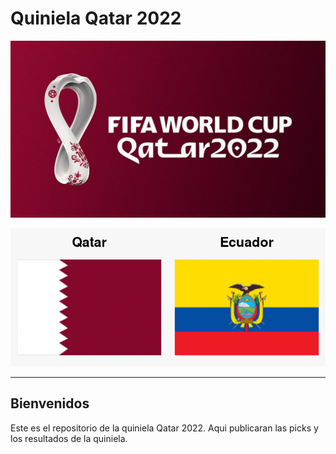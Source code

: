 # Quiniela Qatar 2022
<p align="center">

<img src="media/16366925243845.jpg" alt="Fifa2022" width="1000"/>


![](flags/matches/matches.gif)

---
    

## Bienvenidos 

Este es el repositorio de la quiniela Qatar 2022. Aqui publicaran las picks y los resultados de la quiniela.





